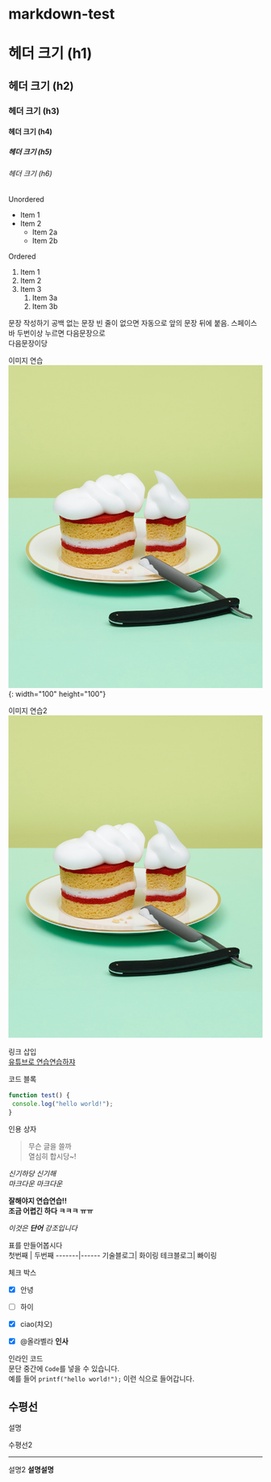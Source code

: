 # markdown-test
# 헤더 크기 (h1)
## 헤더 크기 (h2)
### 헤더 크기 (h3)
#### 헤더 크기 (h4)
##### 헤더 크기 (h5)
###### 헤더 크기 (h6)

Unordered 
* Item 1 
* Item 2 
    * Item 2a 
    * Item 2b 

Ordered 
1. Item 1 
1. Item 2 
1. Item 3 
    1. Item 3a 
    1. Item 3b

문장 작성하기 공백 없는 문장
빈 줄이 없으면 자동으로 앞의 문장 뒤에 붙음. 스페이스바 두번이상 누르면 다음문장으로   
다음문장이당

이미지 연습
![케이크](/images/benjamin-henon-ZAucxTNf9bw-unsplash.jpg){: width="100" height="100"}

이미지 연습2
![cake](/images/benjamin-henon-ZAucxTNf9bw-unsplash.jpg)

링크 삽입  
[유튜브로 연습연습하쟈](https://youtu.be/dUbp9wAy178)

코드 블록  
```javascript 
function test() { 
 console.log("hello world!"); 
} 
```
   
   
인용 상자  
> 무슨 글을 쓸까  
> 열심히 합시당~!


*신기하당 신기해*  
_마크다운 마크다운_  

**잘해야지 연습연습!!**  
__조금 어렵긴 하다 ㅋㅋㅋ ㅠㅠ__

*이것은 **단어** 강조입니다*

표를 만들어봅시다  
첫번째 |   두번째
-------|------
기술블로그|   화이링
테크블로그|   빠이링


체크 박스
- [x] 안녕
- [ ] 하이
- [x] ciao(챠오)
- [x] @올라벨라 **인사**


인라인 코드  
문단 중간에 `Code`를 넣을 수 있습니다.   
예를 들어 `printf("hello world!");` 이런 식으로 들어갑니다.

수평선  
---
설명  

수평선2  
***
설명2 __설명설명__  

